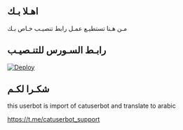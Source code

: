 ## اهـلا بـك
مـن هـنا تستطيـع عمـل رابط تنصيـب خـاص بـك

## رابـط السـورس للتنـصيـب

[![Deploy](https://www.herokucdn.com/deploy/button.svg)](https://heroku.com/deploy?template=https://github.com/kmphzu/jmthon)

## شكـرا لكـم 


this userbot is import of catuserbot and translate to arabic

https://t.me/catuserbot_support
